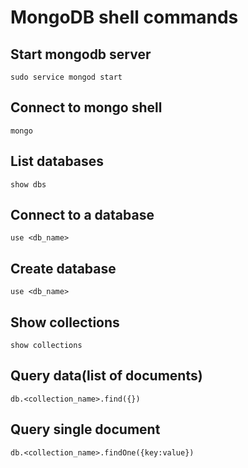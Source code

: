 # MongoDB shell commands

## Start mongodb server

`sudo service mongod start`

## Connect to mongo shell

`mongo`

## List databases

`show dbs`

## Connect to a database

`use <db_name>`

## Create database
`use <db_name>`

## Show collections

`show collections`

## Query data(list of documents)

`db.<collection_name>.find({})`

## Query single document

`db.<collection_name>.findOne({key:value})`
